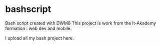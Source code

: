 # bashscript
Bash script created with DWM8
This project is work from the It-Akademy formation : web dev and mobile.

I upload all my bash project here.
